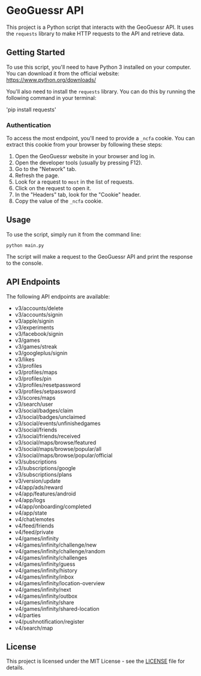 # GeoGuessr API

This project is a Python script that interacts with the GeoGuessr API. It uses the `requests` library to make HTTP requests to the API and retrieve data.

## Getting Started

To use this script, you'll need to have Python 3 installed on your computer. You can download it from the official website: https://www.python.org/downloads/

You'll also need to install the `requests` library. You can do this by running the following command in your terminal:

'pip install requests'

### Authentication

To access the most endpoint, you'll need to provide a `_ncfa` cookie. You can extract this cookie from your browser by following these steps:

1. Open the GeoGuessr website in your browser and log in.
2. Open the developer tools (usually by pressing F12).
3. Go to the "Network" tab.
4. Refresh the page.
5. Look for a request to `most` in the list of requests.
6. Click on the request to open it.
7. In the "Headers" tab, look for the "Cookie" header.
8. Copy the value of the `_ncfa` cookie.

## Usage

To use the script, simply run it from the command line:

`python main.py`

The script will make a request to the GeoGuessr API and print the response to the console.

## API Endpoints

The following API endpoints are available:

- v3/accounts/delete
- v3/accounts/signin
- v3/apple/signin
- v3/experiments
- v3/facebook/signin
- v3/games
- v3/games/streak
- v3/googleplus/signin
- v3/likes
- v3/profiles
- v3/profiles/maps
- v3/profiles/pin
- v3/profiles/resetpassword
- v3/profiles/setpassword
- v3/scores/maps
- v3/search/user
- v3/social/badges/claim
- v3/social/badges/unclaimed
- v3/social/events/unfinishedgames
- v3/social/friends
- v3/social/friends/received
- v3/social/maps/browse/featured
- v3/social/maps/browse/popular/all
- v3/social/maps/browse/popular/official
- v3/subscriptions
- v3/subscriptions/google
- v3/subscriptions/plans
- v3/version/update
- v4/app/ads/reward
- v4/app/features/android
- v4/app/logs
- v4/app/onboarding/completed
- v4/app/state
- v4/chat/emotes
- v4/feed/friends
- v4/feed/private
- v4/games/infinity
- v4/games/infinity/challenge/new
- v4/games/infinity/challenge/random
- v4/games/infinity/challenges
- v4/games/infinity/guess
- v4/games/infinity/history
- v4/games/infinity/inbox
- v4/games/infinity/location-overview
- v4/games/infinity/next
- v4/games/infinity/outbox
- v4/games/infinity/share
- v4/games/infinity/shared-location
- v4/parties
- v4/pushnotification/register
- v4/search/map

## License

This project is licensed under the MIT License - see the [LICENSE](LICENSE) file for details.
